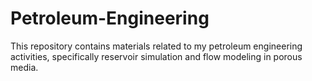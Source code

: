 # Petroleum-Engineering
This repository contains materials related to my petroleum engineering activities, specifically reservoir simulation and flow modeling in porous media.

